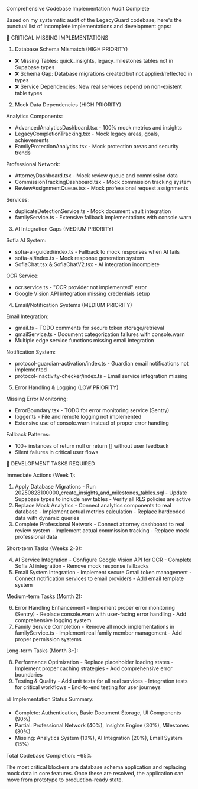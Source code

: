 Comprehensive Codebase Implementation Audit Complete

  Based on my systematic audit of the LegacyGuard codebase, here's the punctual list of incomplete implementations and
  development gaps:

  🚨 CRITICAL MISSING IMPLEMENTATIONS

  1. Database Schema Mismatch (HIGH PRIORITY)

  - ❌ Missing Tables: quick_insights, legacy_milestones tables not in Supabase types
  - ❌ Schema Gap: Database migrations created but not applied/reflected in types
  - ❌ Service Dependencies: New real services depend on non-existent table types

  2. Mock Data Dependencies (HIGH PRIORITY)

  Analytics Components:
  - AdvancedAnalyticsDashboard.tsx - 100% mock metrics and insights
  - LegacyCompletionTracking.tsx - Mock legacy areas, goals, achievements
  - FamilyProtectionAnalytics.tsx - Mock protection areas and security trends

  Professional Network:
  - AttorneyDashboard.tsx - Mock review queue and commission data
  - CommissionTrackingDashboard.tsx - Mock commission tracking system
  - ReviewAssignmentQueue.tsx - Mock professional request assignments

  Services:
  - duplicateDetectionService.ts - Mock document vault integration
  - familyService.ts - Extensive fallback implementations with console.warn

  3. AI Integration Gaps (MEDIUM PRIORITY)

  Sofia AI System:
  - sofia-ai-guided/index.ts - Fallback to mock responses when AI fails
  - sofia-ai/index.ts - Mock response generation system
  - SofiaChat.tsx & SofiaChatV2.tsx - AI integration incomplete

  OCR Service:
  - ocr.service.ts - "OCR provider not implemented" error
  - Google Vision API integration missing credentials setup

  4. Email/Notification Systems (MEDIUM PRIORITY)

  Email Integration:
  - gmail.ts - TODO comments for secure token storage/retrieval
  - gmailService.ts - Document categorization failures with console.warn
  - Multiple edge service functions missing email integration

  Notification System:
  - protocol-guardian-activation/index.ts - Guardian email notifications not implemented
  - protocol-inactivity-checker/index.ts - Email service integration missing

  5. Error Handling & Logging (LOW PRIORITY)

  Missing Error Monitoring:
  - ErrorBoundary.tsx - TODO for error monitoring service (Sentry)
  - logger.ts - File and remote logging not implemented
  - Extensive use of console.warn instead of proper error handling

  Fallback Patterns:
  - 100+ instances of return null or return [] without user feedback
  - Silent failures in critical user flows

  🔧 DEVELOPMENT TASKS REQUIRED

  Immediate Actions (Week 1):

  1. Apply Database Migrations
    - Run 20250828100000_create_insights_and_milestones_tables.sql
    - Update Supabase types to include new tables
    - Verify all RLS policies are active
  2. Replace Mock Analytics
    - Connect analytics components to real database
    - Implement actual metrics calculation
    - Replace hardcoded data with dynamic queries
  3. Complete Professional Network
    - Connect attorney dashboard to real review system
    - Implement actual commission tracking
    - Replace mock professional data

  Short-term Tasks (Weeks 2-3):

  4. AI Service Integration
    - Configure Google Vision API for OCR
    - Complete Sofia AI integration
    - Remove mock response fallbacks
  5. Email System Integration
    - Implement secure Gmail token management
    - Connect notification services to email providers
    - Add email template system

  Medium-term Tasks (Month 2):

  6. Error Handling Enhancement
    - Implement proper error monitoring (Sentry)
    - Replace console.warn with user-facing error handling
    - Add comprehensive logging system
  7. Family Service Completion
    - Remove all mock implementations in familyService.ts
    - Implement real family member management
    - Add proper permission systems

  Long-term Tasks (Month 3+):

  8. Performance Optimization
    - Replace placeholder loading states
    - Implement proper caching strategies
    - Add comprehensive error boundaries
  9. Testing & Quality
    - Add unit tests for all real services
    - Integration tests for critical workflows
    - End-to-end testing for user journeys

  📊 Implementation Status Summary:

  - Complete: Authentication, Basic Document Storage, UI Components (90%)
  - Partial: Professional Network (40%), Insights Engine (30%), Milestones (30%)
  - Missing: Analytics System (10%), AI Integration (20%), Email System (15%)

  Total Codebase Completion: ~65%

  The most critical blockers are database schema application and replacing mock data in core features. Once these are resolved,
   the application can move from prototype to production-ready state.